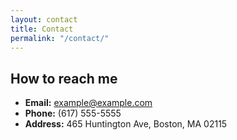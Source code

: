 ```yaml
---
layout: contact
title: Contact
permalink: "/contact/"
---
```


## How to reach me

- **Email:** <a href="mailto:example@example.com">example@example.com</a>
- **Phone:** (617) 555-5555
- **Address:** 465 Huntington Ave, Boston, MA 02115
